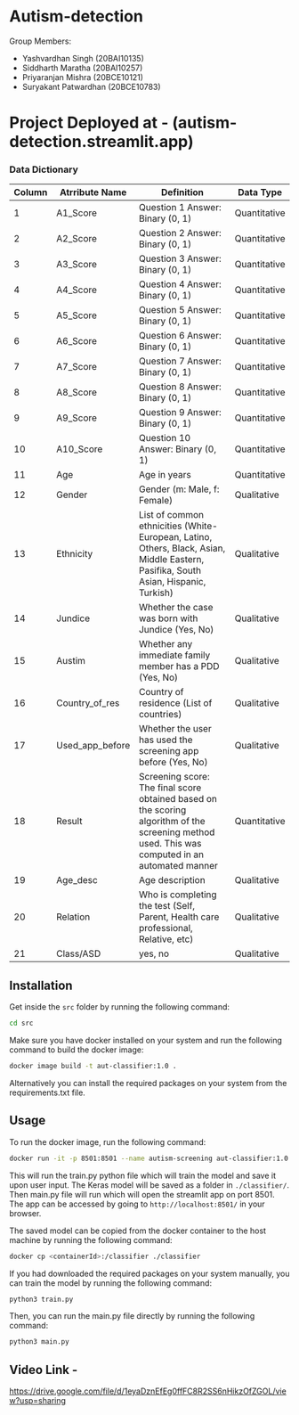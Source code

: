# Autism-detection

Group Members:
- Yashvardhan Singh (20BAI10135)
- Siddharth Maratha (20BAI10257)
- Priyaranjan Mishra (20BCE10121)
- Suryakant Patwardhan (20BCE10783)

# Project Deployed at - (autism-detection.streamlit.app)

### Data Dictionary 

| Column   | Atrribute Name  	| Definition                                                                                                                                          | Data Type    |
|----------|--------------------|-----------------------------------------------------------------------------------------------------------------------------------------------------|--------------|
| 1        | A1_Score        	| Question 1 Answer: Binary (0, 1)                                                                                                                    | Quantitative |
| 2        | A2_Score        	| Question 2 Answer: Binary (0, 1)                                                                                                                    | Quantitative |
| 3        | A3_Score        	| Question 3 Answer: Binary (0, 1)                                                                                                                    | Quantitative |
| 4        | A4_Score        	| Question 4 Answer: Binary (0, 1)                                                                                                                    | Quantitative |
| 5        | A5_Score        	| Question 5 Answer: Binary (0, 1)                                                                                                                    | Quantitative |
| 6        | A6_Score        	| Question 6 Answer: Binary (0, 1)                                                                                                                    | Quantitative |
| 7        | A7_Score        	| Question 7 Answer: Binary (0, 1)                                                                                                                    | Quantitative |
| 8        | A8_Score        	| Question 8 Answer: Binary (0, 1)                                                                                                                    | Quantitative |
| 9        | A9_Score        	| Question 9 Answer: Binary (0, 1)                                                                                                                    | Quantitative |
| 10       | A10_Score       	| Question 10 Answer: Binary (0,   1)                                                                                                                 | Quantitative |
| 11       | Age             	| Age in years                                                                                                                                        | Quantitative |
| 12       | Gender          	| Gender (m: Male, f: Female)                                                                                                                         | Qualitative  |
| 13       | Ethnicity       	| List of common ethnicities   (White-European, Latino, Others, Black, Asian, Middle Eastern, Pasifika,   South Asian, Hispanic, Turkish)             | Qualitative  |
| 14       | Jundice         	| Whether the case was born with   Jundice (Yes, No)                                                                                                  | Qualitative  |
| 15       | Austim          	| Whether any immediate family   member has a PDD (Yes, No)                                                                                           | Qualitative  |
| 16       | Country_of_res  	| Country of residence (List of   countries)                                                                                                          | Qualitative  |
| 17       | Used_app_before 	| Whether the user has used the   screening app before (Yes, No)                                                                                      | Qualitative  |
| 18       | Result          	| Screening score: The final score   obtained based on the scoring algorithm of the screening method used. This   was computed in an automated manner | Quantitative |
| 19       | Age_desc        	| Age description                                                                                                                                     | Qualitative  |
| 20       | Relation        	| Who is completing the test   (Self, Parent, Health care professional, Relative, etc)                                                                | Qualitative  |
| 21       | Class/ASD       	| yes, no                                                                                                                                             | Qualitative  |


## Installation

Get inside the `src` folder by running the following command:
```bash
cd src
```

Make sure you have docker installed on your system and run the following command to build the docker image:
```bash
docker image build -t aut-classifier:1.0 .
```

Alternatively you can install the required packages on your system from the requirements.txt file.

## Usage

To run the docker image, run the following command:
```bash
docker run -it -p 8501:8501 --name autism-screening aut-classifier:1.0
```
This will run the train.py python file which will train the model and save it upon user input. The Keras model will be saved as a folder in `./classifier/`.
Then main.py file will run which will open the streamlit app on port 8501. The app can be accessed by going to `http://localhost:8501/` in your browser.

The saved model can be copied from the docker container to the host machine by running the following command:
```bash
docker cp <containerId>:/classifier ./classifier
```

If you had downloaded the required packages on your system manually, you can train the model by running the following command:
```bash
python3 train.py
```
Then, you can run the main.py file directly by running the following command:
```bash
python3 main.py
```

## Video Link - 
https://drive.google.com/file/d/1eyaDznEfEg0ffFC8R2SS6nHikzOfZGOL/view?usp=sharing
